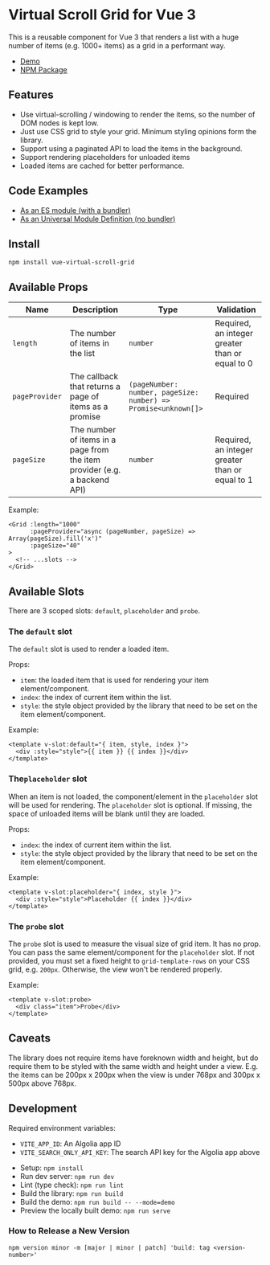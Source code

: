 # Virtual Scroll Grid for Vue 3

This is a reusable component for Vue 3 that renders a list with a huge number of
items (e.g. 1000+ items) as a grid in a performant way.

* [Demo][demo]
* [NPM Package][npm]

## Features

- Use virtual-scrolling / windowing to render the items, so the number of DOM
  nodes is kept low.
- Just use CSS grid to style your grid. Minimum styling opinions form the
  library.
- Support using a paginated API to load the items in the background.
- Support rendering placeholders for unloaded items
- Loaded items are cached for better performance.

## Code Examples

* [As an ES module (with a bundler)][esm]
* [As an Universal Module Definition (no bundler)][umd]

## Install

```shell
npm install vue-virtual-scroll-grid
```

## Available Props

| Name           | Description                                                               | Type                                                           | Validation                                      |
|----------------|---------------------------------------------------------------------------|----------------------------------------------------------------|-------------------------------------------------|
| `length`       | The number of items in the list                                           | `number`                                                       | Required, an integer greater than or equal to 0 |
| `pageProvider` | The callback that returns a page of items as a promise                    | `(pageNumber: number, pageSize: number) => Promise<unknown[]>` | Required                                        |
| `pageSize`     | The number of items in a page from the item provider (e.g. a backend API) | `number`                                                       | Required, an integer greater than or equal to 1 |

Example:

```vue
<Grid :length="1000"
      :pageProvider="async (pageNumber, pageSize) => Array(pageSize).fill('x')"
      :pageSize="40"
>
  <!-- ...slots -->
</Grid>
```

## Available Slots

There are 3 scoped slots: `default`, `placeholder` and `probe`.

### The `default` slot

The `default` slot is used to render a loaded item.

Props:

- `item`: the loaded item that is used for rendering your item
  element/component.
- `index`: the index of current item within the list.
- `style`: the style object provided by the library that need to be set on the
  item element/component.

Example:

```vue
<template v-slot:default="{ item, style, index }">
  <div :style="style">{{ item }} {{ index }}</div>
</template>
```

### The`placeholder` slot

When an item is not loaded, the component/element in the `placeholder` slot will
be used for rendering. The `placeholder` slot is optional. If missing, the space
of unloaded items will be blank until they are loaded.

Props:

- `index`: the index of current item within the list.
- `style`: the style object provided by the library that need to be set on the
  item element/component.

Example:

```vue
<template v-slot:placeholder="{ index, style }">
  <div :style="style">Placeholder {{ index }}</div>
</template>
```

### The `probe` slot

The `probe` slot is used to measure the visual size of grid item. It has no
prop. You can pass the same element/component for the
`placeholder` slot. If not provided, you must set a fixed height
to `grid-template-rows` on your CSS grid, e.g. `200px`. Otherwise, the view
won't be rendered properly.

Example:

```vue
<template v-slot:probe>
  <div class="item">Probe</div>
</template>
```

## Caveats

The library does not require items have foreknown width and height, but do
require them to be styled with the same width and height under a view. E.g. the
items can be 200px x 200px when the view is under 768px and 300px x 500px above
768px.

## Development

Required environment variables:

* `VITE_APP_ID`: An Algolia app ID
* `VITE_SEARCH_ONLY_API_KEY`: The search API key for the Algolia app above


- Setup: `npm install`
- Run dev server: `npm run dev `
- Lint (type check): `npm run lint `
- Build the library: `npm run build `
- Build the demo: `npm run build -- --mode=demo `
- Preview the locally built demo: `npm run serve `

### How to Release a New Version

`npm version minor -m [major | minor | patch] 'build: tag <version-number>'`

[demo]: https://grid.kiwiberry.nz/
[npm]: https://www.npmjs.com/package/vue-virtual-scroll-grid
[esm]: https://codesandbox.io/s/vue-virtual-scroll-grid-esm-vt27c?file=/App.vue
[umd]: https://codesandbox.io/s/vue-virtual-scroll-grid-umd-k14w5?file=/index.html
